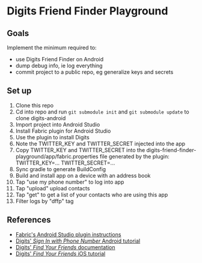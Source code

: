 # Digits Friend Finder Playground

## Goals

Implement the minimum required to:

* use Digits Friend Finder on Android
* dump debug info, ie log everything
* commit project to a public repo, eg generalize keys and secrets


## Set up

1. Clone this repo
1. Cd into repo and run `git submodule init` and `git submodule update` to clone digits-android
1. Import project into Android Studio
1. Install Fabric plugin for Android Studio
1. Use the plugin to install Digits
1. Note the TWITTER_KEY and TWITTER_SECRET injected into the app
1. Copy TWITTER_KEY and TWITTER_SECRET into the digits-friend-finder-playground/app/fabric.properties file generated by the plugin:
    TWITTER_KEY=...
    TWITTER_SECRET=...
1. Sync gradle to generate BuildConfig
1. Build and install app on a device with an address book
1. Tap "use my phone number" to log into app
1. Tap "upload" upload contacts
1. Tap "get" to get a list of your contacts who are using this app
1. Filter logs by "dffp" tag


## References

* [Fabric's Android Studio plugin instructions](https://fabric.io/downloads/android-studio)
* [Digits' _Sign In with Phone Number_ Android tutorial](https://fabric.io/kits/android/digits/features)
* [Digits' _Find Your Friends_ documentation](https://docs.fabric.io/android/digits/find-friends.html)
* [Digits' _Find Your Friends_ iOS tutorial](https://fabric.io/kits/ios/digits/features)
